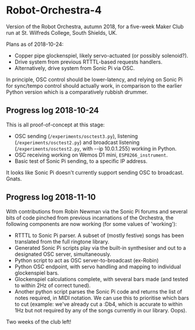 # Robot-Orchestra-4

Version of the Robot Orchestra, autumn 2018, for a five-week Maker Club run at St. Wilfreds College, South Shields, UK.

Plans as of 2018-10-24:

* Copper pipe glockenspiel, likely servo-actuated (or possibly solenoid?).
* Drive system from previous RTTTL-based requests handlers.
* Alternatively, drive system from Sonic Pi via OSC.

In principle, OSC control should be lower-latency, and relying on Sonic Pi for sync/tempo control should actually work, in comparison to the earlier Python version which is a comparatively rubbish drummer.

## Progress log 2018-10-24

This is all proof-of-concept at this stage:

* OSC sending (`/experiments/osctest3.py`), listening (`/experiments/osctest2.py`) and broadcast listening (`/experiments/osctest2.py`, with --ip 10.0.1.255) working in Python.
* OSC receiving working on Wemos D1 mini, `ESP8266_instrument`.
* Basic test of Sonic Pi sending, to a specific IP address.

It looks like Sonic Pi doesn't currently support sending OSC to broadcast. Gnats.

## Progress log 2018-11-10

With contributions from Robin Newman via the Sonic Pi forums and several bits of code pinched from previous incarnations of the Orchestra, the following components are now working (for some values of 'working'):

* RTTTL to Sonic Pi parser. A subset of (mostly festive) songs has been translated from the full ringtone library.
* Generated Sonic Pi scripts play via the built-in synthesiser and out to a designated OSC server, simultaneously.
* Python script to act as OSC server-to-broadcast (ex-Robin)
* Python OSC endpoint, with servo handling and mapping to individual glockenspiel bars.
* Glockenspiel calculations complete, with several bars made (and tested to within 2Hz of correct tuned).
* Another python script parses the Sonic Pi code and returns the list of notes required, in MIDI notation. We can use this to prioritise which bars to cut (example: we've already cut a :Db4, which is accurate to within 1Hz but not required by any of the songs currently in our library. Oops).

Two weeks of the club left!